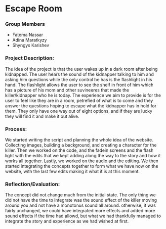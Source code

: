 # Escape Room

### Group Members

* Fatema Nassar
* Adina Maratkyzy
* Shyngys Karishev

### Project Description: 

The idea of the project is that the user wakes up in a dark room after being kidnapped. The user hears the sound of the kidnapper talking to him and asking him questions while the only control he has is the flashlight in his hand. The flashlight allows the user to see the shelf in front of him which has a picture of his mom and other suvineeres that made the killer/kidnapper who he is today.
The experience we aim to provide is for the user to feel like they are in a room, petrefied of what is to come and they answer the questions hoping to escape what the kidnapper has in hold for them. They only have one way out of eight options, and if they are lucky they will find it and make it out alive.


### Process:

We started writing the script and planning the whole idea of the website. Collecting images, building a background, and creating a character for the killer.
Then we worked on the code, and the fadein screens and the flash light with the edits that we kept adding along the way to the story and how it works all together.
Lastly, we worked on the audio and the editing. We then started integrating the concepts together to form what we have now on the website, with the last few edits making it what it is at this moment.


### Reflection/Evaluation: 

The concept did not change much from the initial state. The only thing we did not have the time to integrate was the sound effect of the killer moving around you and not have a monotonus sound all around.
otherwise, it was fairly unchanged, we could have integrated more effects and added more sound effects if the time had allowd, but what we had thankfully managed to integrate the story and experience as we had wished at first.

